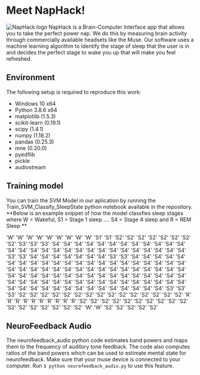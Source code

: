 # Meet NapHack!
![NapHack logo](https://github.com/napHack/frontend/blob/start/logo_naphack_blue.png?raw=true)
NapHack is a Brain-Computer Interface app that allows you to take the perfect power nap.
We do this by measuring brain activity through commercially available headsets like the Muse. 
Our software uses a machine learning algorithm to identify the stage of sleep that the user is in and decides the perfect stage to wake you up that will make you feel refreshed.

## Environment ##
The following setup is required to reproduce this work:

- Windows 10 x64
- Python 3.8.6 x64
- matplotlib (1.5.3)
- scikit-learn (0.19.1)
- scipy (1.4.1)
- numpy (1.18.2)
- pandas (0.25.3)
- mne (0.20.0)
- pyedflib
- pickle
- audiostream

## Training model ##
You can train the SVM Model in our aplication by running the Train_SVM_Classify_SleepState python notebook available in the repository.
**Below is an example snippet of how the model classfies sleep stages where W = Wakeful, S1 = Stage 1 sleep .... S4 = Stage 4 sleep and R = REM Sleep **

 'W' 'W' 'W' 'W' 'W' 'W' 'W' 'W' 'W' 'S1' 'S1' 'S2' 'S2' 'S2' 'S2' 'S2'
 'S2' 'S2' 'S2' 'S3' 'S3' 'S3' 'S4' 'S4' 'S4' 'S4' 'S4' 'S4' 'S4' 'S4'
 'S4' 'S4' 'S4' 'S4' 'S4' 'S4' 'S4' 'S4' 'S4' 'S4' 'S4' 'S4' 'S4' 'S4'
 'S4' 'S4' 'S4' 'S4' 'S4' 'S4' 'S3' 'S3' 'S4' 'S4' 'S4' 'S4' 'S4' 'S4'
 'S4' 'S3' 'S3' 'S4' 'S4' 'S4' 'S4' 'S4' 'S4' 'S4' 'S4' 'S4' 'S4' 'S4'
 'S4' 'S4' 'S4' 'S4' 'S4' 'S4' 'S4' 'S4' 'S4' 'S4' 'S4' 'S4' 'S4' 'S4'
 'S4' 'S4' 'S4' 'S4' 'S4' 'S4' 'S4' 'S4' 'S4' 'S4' 'S4' 'S4' 'S4' 'S4'
 'S4' 'S4' 'S4' 'S4' 'S4' 'S4' 'S4' 'S4' 'S4' 'S4' 'S4' 'S4' 'S4' 'S4'
 'S4' 'S4' 'S4' 'S4' 'S4' 'S4' 'S4' 'S4' 'S4' 'S4' 'S4' 'S4' 'S4' 'S4'
 'S4' 'S4' 'S4' 'S4' 'S4' 'S4' 'S4' 'S4' 'S4' 'S4' 'S4' 'S4' 'S4' 'S4'
 'S4' 'S4' 'S3' 'S3' 'S3' 'S2' 'S2' 'S2' 'S2' 'S2' 'S2' 'S2' 'S2' 'S2'
 'S2' 'S2' 'S2' 'S2' 'S2' 'S2' 'R' 'R' 'R' 'R' 'R' 'R' 'R' 'R' 'R' 'R'
 'S2' 'S2' 'S2' 'S2' 'S2' 'S2' 'S2' 'S2' 'S2' 'S2' 'S2' 'S2' 'S2' 'S2'
 'S2' 'S2' 'S2' 'W' 'W' 'S2' 'S2' 'S2' 'S2' 'S2' 
 
 ## NeuroFeedback Audio ##
The neurofeedback_audio python code estimates band powers and maps them to the frequency of auditory tone feedback. The code also computes ratios of the band powers which can be used to estimate mental state for neurofeedback.
Make sure that your muse device is connected to your computer. Run `$ python neurofeedback_audio.py` to use this feature. 



 
 




